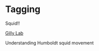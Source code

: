 # Tagging

Squid!!

[Gilly Lab](http://gillylab.stanford.edu/)

Understanding Humboldt squid movement
